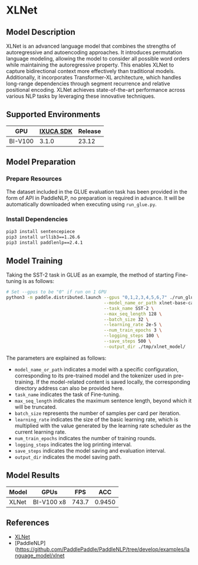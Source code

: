 # XLNet

## Model Description

XLNet is an advanced language model that combines the strengths of autoregressive and autoencoding approaches. It
introduces permutation language modeling, allowing the model to consider all possible word orders while maintaining the
autoregressive property. This enables XLNet to capture bidirectional context more effectively than traditional models.
Additionally, it incorporates Transformer-XL architecture, which handles long-range dependencies through segment
recurrence and relative positional encoding. XLNet achieves state-of-the-art performance across various NLP tasks by
leveraging these innovative techniques.

## Supported Environments

| GPU    | [IXUCA SDK](https://gitee.com/deep-spark/deepspark#%E5%A4%A9%E6%95%B0%E6%99%BA%E7%AE%97%E8%BD%AF%E4%BB%B6%E6%A0%88-ixuca) | Release |
|--------|-----------|---------|
| BI-V100 | 3.1.0     |  23.12  |

## Model Preparation

### Prepare Resources

The dataset included in the GLUE evaluation task has been provided in the form of API in PaddleNLP, no preparation is
required in advance. It will be automatically downloaded when executing using `run_glue.py`.

### Install Dependencies

```bash
pip3 install sentencepiece
pip3 install urllib3==1.26.6
pip3 install paddlenlp==2.4.1
```

## Model Training

Taking the SST-2 task in GLUE as an example, the method of starting Fine-tuning is as follows:

```bash
# Set --gpus to be "0" if run on 1 GPU
python3 -m paddle.distributed.launch --gpus "0,1,2,3,4,5,6,7" ./run_glue.py \
                                     --model_name_or_path xlnet-base-cased \
                                     --task_name SST-2 \
                                     --max_seq_length 128 \
                                     --batch_size 32 \
                                     --learning_rate 2e-5 \
                                     --num_train_epochs 3 \
                                     --logging_steps 100 \
                                     --save_steps 500 \
                                     --output_dir ./tmp/xlnet_model/
```

The parameters are explained as follows:

- `model_name_or_path` indicates a model with a specific configuration, corresponding to its pre-trained model and the
  tokenizer used in pre-training. If the model-related content is saved locally, the corresponding directory address can
  also be provided here.
- `task_name` indicates the task of Fine-tuning.
- `max_seq_length` indicates the maximum sentence length, beyond which it will be truncated.
- `batch_size` represents the number of samples per card per iteration.
- `learning_rate` indicates the size of the basic learning rate, which is multiplied with the value generated by the
  learning rate scheduler as the current learning rate.
- `num_train_epochs` indicates the number of training rounds.
- `logging_steps` indicates the log printing interval.
- `save_steps` indicates the model saving and evaluation interval.
- `output_dir` indicates the model saving path.

## Model Results

| Model | GPUs       | FPS   | ACC    |
|-------|------------|-------|--------|
| XLNet | BI-V100 x8 | 743.7 | 0.9450 |

## References

- [XLNet](https://arxiv.org/abs/1906.08237)
- [PaddleNLP](<https://github.com/PaddlePaddle/PaddleNLP/tree/develop/examples/language_model/xlnet>

